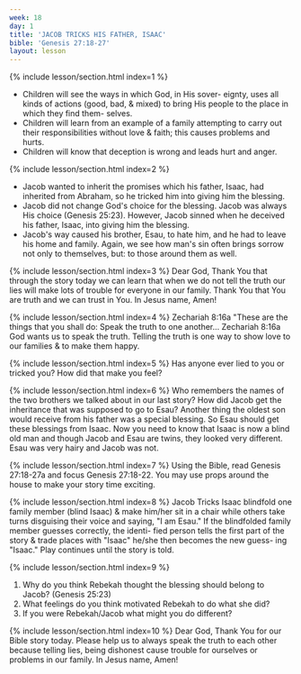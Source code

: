 ```yaml
---
week: 18
day: 1
title: 'JACOB TRICKS HIS FATHER, ISAAC'
bible: 'Genesis 27:18-27'
layout: lesson
---
```



{% include lesson/section.html index=1 %}
- Children will see the ways in which God, in His sover- eignty, uses all kinds of actions (good, bad, & mixed) to bring His people to the place in which they find them- selves.
- Children will learn from an example of a family attempting to carry out their responsibilities without love & faith; this causes problems and hurts.
- Children will know that deception is wrong and leads hurt and anger.


{% include lesson/section.html index=2 %}
- Jacob wanted to inherit the promises which his father, Isaac, had inherited from Abraham, so he tricked him into giving him the blessing.
- Jacob did not change God's choice for the blessing. Jacob was always His choice (Genesis 25:23). However, Jacob sinned when he deceived his father, Isaac, into giving him the blessing.
- Jacob's way caused his brother, Esau, to hate him, and he had to leave his home and family. Again, we see how man's sin often brings sorrow not only to themselves, but: to those around them as well.

{% include lesson/section.html index=3 %}
 Dear God, Thank You that through the story today we can learn that when we do not tell the truth our lies will make lots of trouble for everyone in our family. Thank You that You are truth and we can trust in You. In Jesus name, Amen!


{% include lesson/section.html index=4 %}
Zechariah 8:16a "These are the things that you shall do: Speak the truth to one another... Zechariah 8:16a God wants us to speak the truth. Telling the truth is one way to show love to our families & to make them happy.


{% include lesson/section.html index=5 %}
Has anyone ever lied to you or tricked you? How did that make you feel?


{% include lesson/section.html index=6 %}
Who remembers the names of the two brothers we talked about in our last story? How did Jacob get the inheritance that was supposed to go to Esau? Another thing the oldest son would receive from his father was a special blessing. So Esau should get these blessings from Isaac. Now you need to know that Isaac is now a blind old man and though Jacob and Esau are twins, they looked very different. Esau was very hairy and Jacob was not.


{% include lesson/section.html index=7 %}
Using the Bible, read Genesis 27:18-27a and focus Genesis 27:18-22. You may use props around the house to make your story time exciting.


{% include lesson/section.html index=8 %}
Jacob Tricks Isaac blindfold one family member (blind Isaac) & make him/her sit in a chair while others take turns disguising their voice and saying, "I am Esau." If the blindfolded family member guesses correctly, the identi- fied person tells the first part of the story & trade places with "Isaac" he/she then becomes the new guess- ing "Isaac." Play continues until the story is told.


{% include lesson/section.html index=9 %}
1. Why do you think Rebekah thought the blessing should belong to Jacob? (Genesis 25:23)
2. What feelings do you think motivated Rebekah to do what she did?
3. lf you were Rebekah/Jacob what might you do different?


{% include lesson/section.html index=10 %}
Dear God, Thank You for our Bible story today. Please help us to always speak the truth to each other because telling lies, being dishonest cause trouble for ourselves or problems in our family. In Jesus name, Amen!


